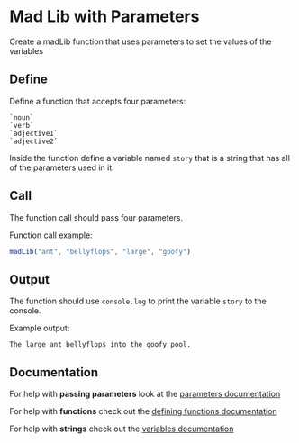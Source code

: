 # Mad Lib with Parameters

Create a madLib function that uses parameters to set the values of the variables

## Define

Define a function that accepts four parameters:

	`noun`
	`verb`
	`adjective1`
	`adjective2`

Inside the function define a variable named `story` that is a string that has all of the
parameters used in it.

## Call

The function call should pass four parameters.

Function call example:
```js
madLib("ant", "bellyflops", "large", "goofy")
```

## Output

The function should use `console.log` to print the variable `story` to the console.

Example output:
```
The large ant bellyflops into the goofy pool.
```

## Documentation
For help with **passing parameters** look at the [parameters documentation](https://github.com/danleavitt0/codecamp-examples/blob/master/passingParameters/README.md)

For help with **functions** check out the [defining functions documentation](https://github.com/danleavitt0/codecamp-examples/blob/master/definingFunctions/README.md)

For help with **strings** check out the [variables documentation](https://github.com/danleavitt0/codecamp-examples/blob/master/variables/README.md)
